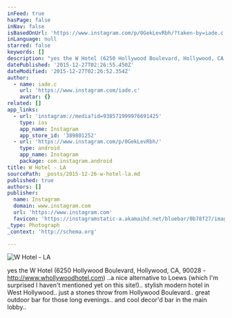 ```yaml
---
inFeed: true
hasPage: false
inNav: false
isBasedOnUrl: 'https://www.instagram.com/p/0GekLevRbh/?taken-by=iade.c'
inLanguage: null
starred: false
keywords: []
description: "yes the W Hotel (6250 Hollywood Boulevard, Hollywood, CA, 90028 - http://www.whollywoodhotel.com) ..a nice alternative to Loews (which I'm surprised I haven't mentioned yet on this site!).. stylish modern hotel in West Hollywood.. just a stones throw from Hollywood Boulevard.. great outdoor bar for those long evenings.. and cool decor'd bar in the main lobby.."
datePublished: '2015-12-27T02:26:55.450Z'
dateModified: '2015-12-27T02:26:52.354Z'
author:
  - name: iade.c
    url: 'https://www.instagram.com/iade.c'
    avatar: {}
related: []
app_links:
  - url: 'instagram://media?id=938571999976691425'
    type: ios
    app_name: Instagram
    app_store_id: '389801252'
  - url: 'https://www.instagram.com/p/0GekLevRbh/'
    type: android
    app_name: Instagram
    package: com.instagram.android
title: W Hotel - LA
sourcePath: _posts/2015-12-26-w-hotel-la.md
published: true
authors: []
publisher:
  name: Instagram
  domain: www.instagram.com
  url: 'https://www.instagram.com'
  favicon: 'https://instagramstatic-a.akamaihd.net/bluebar/0b78f27/images/ico/favicon.ico'
_type: Photograph
_context: 'http://schema.org'

---
```

![W Hotel - LA](https://s3-us-west-2.amazonaws.com/the-grid-img/p/e860f89b8e275838146d68687418bb8c22398b21.jpg)

yes the W Hotel (6250 Hollywood Boulevard, Hollywood, CA, 90028 - http://www.whollywoodhotel.com) ..a nice alternative to Loews (which I'm surprised I haven't mentioned yet on this site!).. stylish modern hotel in West Hollywood.. just a stones throw from Hollywood Boulevard.. great outdoor bar for those long evenings.. and cool decor'd bar in the main lobby..
